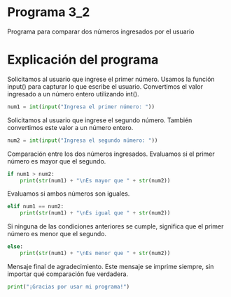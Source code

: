 # Programa 3_2
Programa para comparar dos números ingresados por el usuario
# Explicación del programa

Solicitamos al usuario que ingrese el primer número.
Usamos la función input() para capturar lo que escribe el usuario.
Convertimos el valor ingresado a un número entero utilizando int().
```python
num1 = int(input("Ingresa el primer número: "))
```
Solicitamos al usuario que ingrese el segundo número.
También convertimos este valor a un número entero.
```python
num2 = int(input("Ingresa el segundo número: "))
````
Comparación entre los dos números ingresados.
Evaluamos si el primer número es mayor que el segundo.
```python
if num1 > num2:
    print(str(num1) + "\nEs mayor que " + str(num2))
```
Evaluamos si ambos números son iguales.
```python
elif num1 == num2:
    print(str(num1) + "\nEs igual que " + str(num2))
```
Si ninguna de las condiciones anteriores se cumple, significa que el primer número es menor que el segundo.
```python
else:
    print(str(num1) + "\nEs menor que " + str(num2))
```
Mensaje final de agradecimiento.
Este mensaje se imprime siempre, sin importar qué comparación fue verdadera.
```python
print("¡Gracias por usar mi programa!")
```

